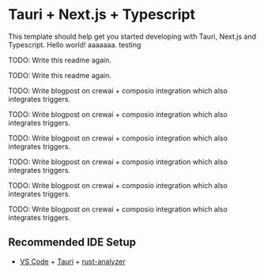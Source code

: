 # Tauri + Next.js + Typescript

This template should help get you started developing with Tauri, Next.js and Typescript. Hello world! aaaaaaa. testing

TODO: Write this readme again.

TODO: Write this readme again.

TODO: Write blogpost on crewai + composio integration which also integrates triggers.


TODO: Write blogpost on crewai + composio integration which also integrates triggers.

TODO: Write blogpost on crewai + composio integration which also integrates triggers.

TODO: Write blogpost on crewai + composio integration which also integrates triggers.

TODO: Write blogpost on crewai + composio integration which also integrates triggers.

TODO: Write blogpost on crewai + composio integration which also integrates triggers.

## Recommended IDE Setup

- [VS Code](https://code.visualstudio.com/) + [Tauri](https://marketplace.visualstudio.com/items?itemName=tauri-apps.tauri-vscode) + [rust-analyzer](https://marketplace.visualstudio.com/items?itemName=rust-lang.rust-analyzer)
